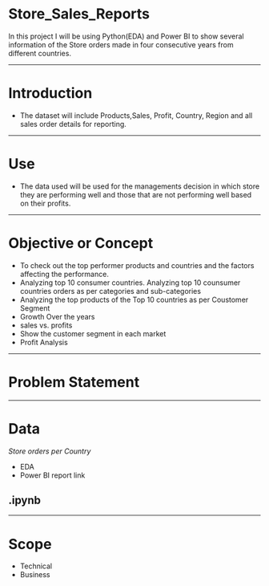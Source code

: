# Store_Sales_Reports #

In this project I will be using Python(EDA) and Power BI to show several information of the Store orders made in four consecutive years from different countries.

---

# Introduction #

* The dataset will include Products,Sales, Profit, Country, Region and all sales order details for reporting.

---
# Use #

* The data used will be used for the managements decision in which store they are performing well and those that are not performing well based on their profits.

---

# Objective or Concept #

* To check out the top performer products and countries and the factors affecting the performance. 
* Analyzing top 10 consumer countries. Analyzing top 10 counsumer countries orders as per categories and sub-categories
* Analyzing the top products of the Top 10 countries as per Coustomer Segment
* Growth Over the years
* sales vs. profits
* Show the customer segment in each market
* Profit Analysis

---
# Problem Statement #


---

# Data #

_Store orders per Country_
  * EDA
  * Power BI report link


## .ipynb


---
# Scope #

* Technical
* Business


